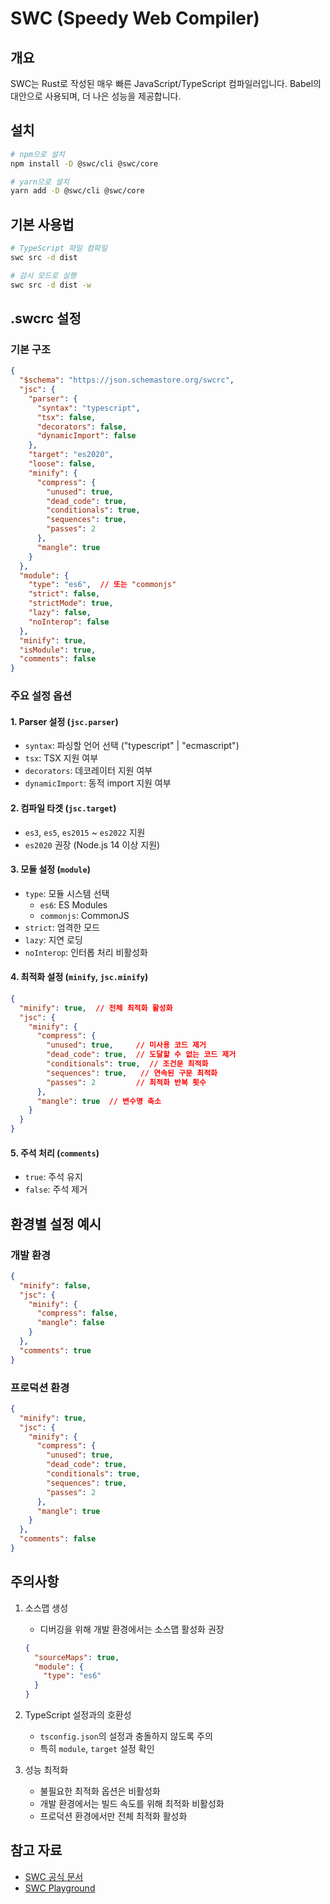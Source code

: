 # SWC (Speedy Web Compiler)

## 개요
SWC는 Rust로 작성된 매우 빠른 JavaScript/TypeScript 컴파일러입니다. Babel의 대안으로 사용되며, 더 나은 성능을 제공합니다.

## 설치

```bash
# npm으로 설치
npm install -D @swc/cli @swc/core

# yarn으로 설치
yarn add -D @swc/cli @swc/core
```

## 기본 사용법

```bash
# TypeScript 파일 컴파일
swc src -d dist

# 감시 모드로 실행
swc src -d dist -w
```

## .swcrc 설정

### 기본 구조
```json
{
  "$schema": "https://json.schemastore.org/swcrc",
  "jsc": {
    "parser": {
      "syntax": "typescript",
      "tsx": false,
      "decorators": false,
      "dynamicImport": false
    },
    "target": "es2020",
    "loose": false,
    "minify": {
      "compress": {
        "unused": true,
        "dead_code": true,
        "conditionals": true,
        "sequences": true,
        "passes": 2
      },
      "mangle": true
    }
  },
  "module": {
    "type": "es6",  // 또는 "commonjs"
    "strict": false,
    "strictMode": true,
    "lazy": false,
    "noInterop": false
  },
  "minify": true,
  "isModule": true,
  "comments": false
}
```

### 주요 설정 옵션

#### 1. Parser 설정 (`jsc.parser`)
- `syntax`: 파싱할 언어 선택 ("typescript" | "ecmascript")
- `tsx`: TSX 지원 여부
- `decorators`: 데코레이터 지원 여부
- `dynamicImport`: 동적 import 지원 여부

#### 2. 컴파일 타겟 (`jsc.target`)
- `es3`, `es5`, `es2015` ~ `es2022` 지원
- `es2020` 권장 (Node.js 14 이상 지원)

#### 3. 모듈 설정 (`module`)
- `type`: 모듈 시스템 선택
  - `es6`: ES Modules
  - `commonjs`: CommonJS
- `strict`: 엄격한 모드
- `lazy`: 지연 로딩
- `noInterop`: 인터롭 처리 비활성화

#### 4. 최적화 설정 (`minify`, `jsc.minify`)
```json
{
  "minify": true,  // 전체 최적화 활성화
  "jsc": {
    "minify": {
      "compress": {
        "unused": true,     // 미사용 코드 제거
        "dead_code": true,  // 도달할 수 없는 코드 제거
        "conditionals": true,  // 조건문 최적화
        "sequences": true,   // 연속된 구문 최적화
        "passes": 2         // 최적화 반복 횟수
      },
      "mangle": true  // 변수명 축소
    }
  }
}
```

#### 5. 주석 처리 (`comments`)
- `true`: 주석 유지
- `false`: 주석 제거

## 환경별 설정 예시

### 개발 환경
```json
{
  "minify": false,
  "jsc": {
    "minify": {
      "compress": false,
      "mangle": false
    }
  },
  "comments": true
}
```

### 프로덕션 환경
```json
{
  "minify": true,
  "jsc": {
    "minify": {
      "compress": {
        "unused": true,
        "dead_code": true,
        "conditionals": true,
        "sequences": true,
        "passes": 2
      },
      "mangle": true
    }
  },
  "comments": false
}
```

## 주의사항

1. 소스맵 생성
   - 디버깅을 위해 개발 환경에서는 소스맵 활성화 권장
   ```json
   {
     "sourceMaps": true,
     "module": {
       "type": "es6"
     }
   }
   ```

2. TypeScript 설정과의 호환성
   - `tsconfig.json`의 설정과 충돌하지 않도록 주의
   - 특히 `module`, `target` 설정 확인

3. 성능 최적화
   - 불필요한 최적화 옵션은 비활성화
   - 개발 환경에서는 빌드 속도를 위해 최적화 비활성화
   - 프로덕션 환경에서만 전체 최적화 활성화

## 참고 자료
- [SWC 공식 문서](https://swc.rs/docs/configuration/swcrc)
- [SWC Playground](https://play.swc.rs/)
